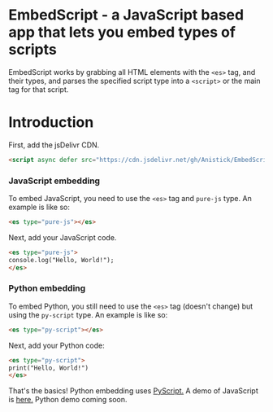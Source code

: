 # EmbedScript - a JavaScript based app that lets you embed types of scripts
EmbedScript works by grabbing all HTML elements with the `<es>` tag, and their types, and parses the specified script type into a `<script>` or the main tag for that script.
# Introduction
First, add the jsDelivr CDN.
```html
<script async defer src="https://cdn.jsdelivr.net/gh/Anistick/EmbedScript@v1.2.0/latest.min.js"></script>
```
### JavaScript embedding
To embed JavaScript, you need to use the `<es>` tag and `pure-js` type. An example is like so:
```html
<es type="pure-js"></es>
```
Next, add your JavaScript code.
```html
<es type="pure-js">
console.log("Hello, World!");
</es>
```
### Python embedding
To embed Python, you still need to use the `<es>` tag (doesn't change) but using the `py-script` type. An example is like so:
```html
<es type="py-script"></es>
```
Next, add your Python code:
```html
<es type="py-script">
print("Hello, World!")
</es>
```
That's the basics!
Python embedding uses [PyScript.](https://pyscript.net)
A demo of JavaScript is [here.](https://lightspeed.anistick.com/EmbedScript/demo) Python demo coming soon.

